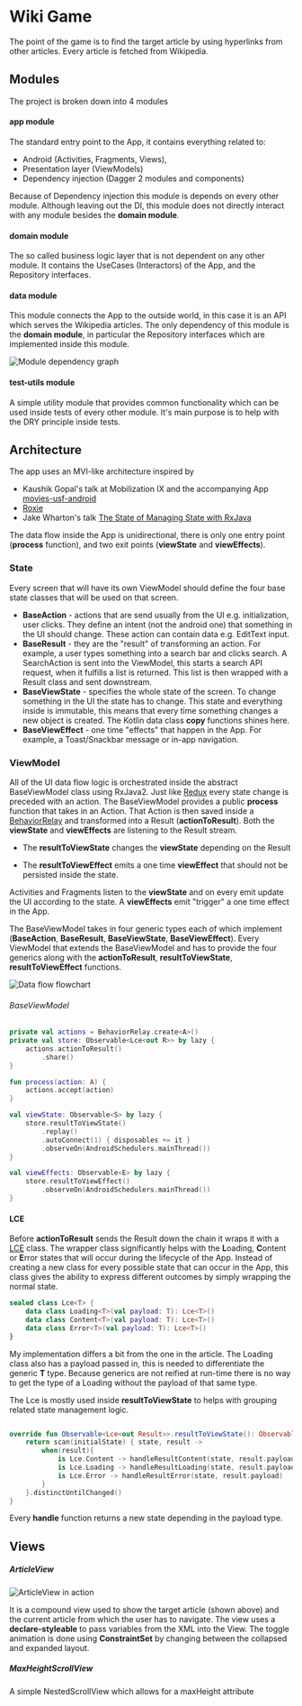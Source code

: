 # Wiki Game
The point of the game is to find the target article by using hyperlinks from other articles. Every article is fetched from Wikipedia.

## Modules
The project is broken down into 4 modules

#### app module
The standard entry point to the App, it contains everything related to:
- Android (Activities, Fragments, Views), 
- Presentation layer (ViewModels) 
- Dependency injection (Dagger 2 modules and components)

Because of Dependency injection this module is depends on every other module. Although leaving out the DI, this module does not directly interact with any module besides the **domain module**.

#### domain module
The so called business logic layer that is not dependent on any other module. It contains the UseCases (Interactors) of the App, and the Repository interfaces.

#### data module
This module connects the App to the outside world, in this case it is an API which serves the Wikipedia articles. The only dependency of this module is the **domain module**, in particular the Repository interfaces which are implemented inside this module.

![Module dependency graph](docs/modules.png)

#### test-utils module
A simple utility module that provides common functionality which can be used inside tests of every other module. It's main purpose is to help with the DRY principle inside tests.


## Architecture
The app uses an MVI-like architecture inspired by 
- Kaushik Gopal's talk at Mobilization IX and the accompanying App [movies-usf-android](https://github.com/kaushikgopal/movies-usf-android)
- [Roxie](https://github.com/ww-tech/roxie)
- Jake Wharton's talk [The State of Managing State with RxJava](https://jakewharton.com/the-state-of-managing-state-with-rxjava/)

The data flow inside the App is unidirectional, there is only one entry point (**process** function), and two exit points (**viewState** and **viewEffects**).

### State
Every screen that will have its own ViewModel should define the four base state classes that will be used on that screen.

- **BaseAction** - actions that are send usually from the UI e.g. initialization, user clicks. They define an intent (not the android one) that something in the UI should change. These action can contain data e.g. EditText input.
- **BaseResult** - they are the "result" of transforming an action. For example, a user types something into a search bar and clicks search. A SearchAction is sent into the ViewModel, this starts a search API request, when it fulfills a list is returned. This list is then wrapped with a Result class and sent downstream.
- **BaseViewState** - specifies the whole state of the screen. To change something in the UI the state has to change. This state and everything inside is immutable, this means that every time something changes a new object is created. The Kotlin data class **copy** functions shines here.
- **BaseViewEffect** - one time "effects" that happen in the App. For example, a Toast/Snackbar message or in-app navigation.

### ViewModel

All of the UI data flow logic is orchestrated inside the abstract BaseViewModel class using RxJava2. Just like [Redux](https://redux.js.org/) every state change is preceded with an action. The BaseViewModel provides a public **process** function that takes in an Action. That Action is then saved inside a [BehaviorRelay](https://github.com/JakeWharton/RxRelay) and transformed into a Result (**actionToResult**). Both the **viewState** and **viewEffects** are listening to the Result stream. 

- The **resultToViewState** changes the **viewState** depending on the Result

- The **resultToViewEffect** emits a one time **viewEffect**  that should not be persisted inside the state.

Activities and Fragments listen to the **viewState** and on every emit update the UI according to the state. A **viewEffects** emit "trigger" a one time effect in the App.

The BaseViewModel takes in four generic types each of which implement (**BaseAction**, **BaseResult**, **BaseViewState**, **BaseViewEffect**). Every ViewModel that extends the BaseViewModel and has to provide the four generics along with the **actionToResult**, **resultToViewState**, **resultToViewEffect** functions.

![Data flow flowchart](docs/data_flow.png)

###### BaseViewModel
```kotlin
private val actions = BehaviorRelay.create<A>()
private val store: Observable<Lce<out R>> by lazy {
    actions.actionToResult()
        .share()
}

fun process(action: A) {
    actions.accept(action)
}
```
```kotlin
val viewState: Observable<S> by lazy {
    store.resultToViewState()
        .replay()
        .autoConnect(1) { disposables += it }
        .observeOn(AndroidSchedulers.mainThread())
}
```
```kotlin
val viewEffects: Observable<E> by lazy {
    store.resultToViewEffect()
        .observeOn(AndroidSchedulers.mainThread())
}
```
#### LCE
Before **actionToResult** sends the Result down the chain it wraps it with a [LCE](https://tech.instacart.com/lce-modeling-data-loading-in-rxjava-b798ac98d80)
 class. The wrapper class significantly helps with the **L**oading, **C**ontent or **E**rror states that will occur during the lifecycle of the App. Instead of creating a new class for every possible state that can occur in the App, this class gives the ability to express different outcomes by simply wrapping the normal state.
```kotlin
sealed class Lce<T> {
    data class Loading<T>(val payload: T): Lce<T>()
    data class Content<T>(val payload: T): Lce<T>()
    data class Error<T>(val payload: T): Lce<T>()
}
```
My implementation differs a bit from the one in the article. The Loading class also has a payload passed in, this is needed to differentiate the generic **T** type. Because generics are not reified at run-time there is no way to get the type of a Loading without the payload of that same type.

The Lce is mostly used inside **resultToViewState** to helps with grouping related state management logic.
```kotlin

override fun Observable<Lce<out Result>>.resultToViewState(): Observable<ViewState> {
    return scan(initialState) { state, result ->
        when(result){
            is Lce.Content -> handleResultContent(state, result.payload)
            is Lce.Loading -> handleResultLoading(state, result.payload)
            is Lce.Error -> handleResultError(state, result.payload)
        }
    }.distinctUntilChanged()
}
```
Every **handle** function returns a new state depending in the payload type.

## Views

##### ArticleView

![ArticleView in action](docs/article_view.gif)

It is a compound view used to show the target article (shown above) and the current article from which the user has to navigate. The view uses a **declare-styleable** to pass variables from the XML into the View. The toggle animation is done using **ConstraintSet** by changing between the collapsed and expanded layout.

##### MaxHeightScrollView

A simple NestedScrollView which allows for a maxHeight attribute